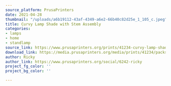 ```yaml
---
source_platform: PrusaPrinters
date: 2021-04-28
thumbnail: "/uploads/a6b19112-43af-4349-a6e2-66b40c82d25e_1_105_c.jpeg"
title: Curvy Lamp Shade with Stem Assembly
categories:
- lamps
- home
- standlamp
source_link: https://www.prusaprinters.org/prints/41234-curvy-lamp-shade-with-stem-assembly
download_link: https://media.prusaprinters.org/media/prints/41234/packs/85420_a70b82c4-96ee-44a7-81a7-f1d89a2bdf1a/curvy-lamp-shade-with-stem-assembly-print_files.zip#_ga=2.149723698.529317066.1619385758-1521836024.1614377370
author: Ricky
author_link: https://www.prusaprinters.org/social/6242-ricky
project_fg_color: ''
project_bg_color: ''

---
```

